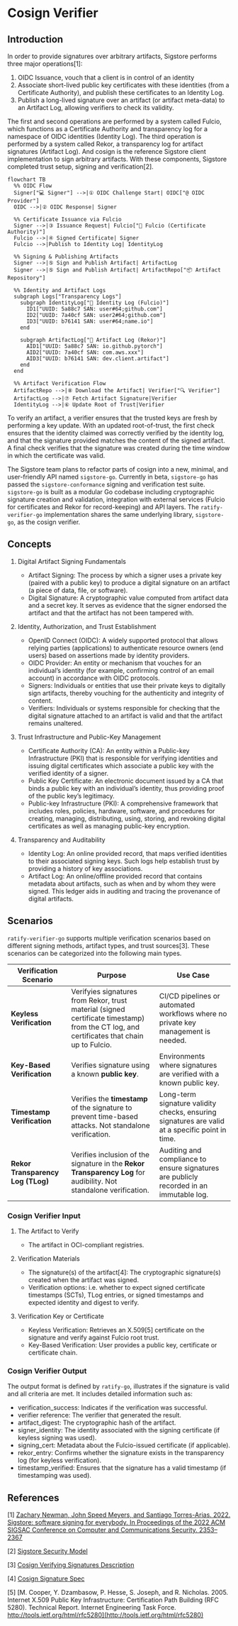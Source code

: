 # Cosign Verifier

## Introduction

In order to provide signatures over arbitrary artifacts, Sigstore performs three major operations[1]:

1. OIDC Issuance, vouch that a client is in control of an identity
2. Associate short-lived public key certificates with these identities (from a Certificate Authority), and publish these certificates to an Identity Log.
3. Publish a long-lived signature over an artifact (or artifact meta-data) to an Artifact Log, allowing verifiers to check its validity.

The first and second operations are performed by a system called Fulcio, which functions as a Certificate Authority and transparency log for a namespace of OIDC identities (Identity Log).
The third operation is performed by a system called Rekor, a transparency log for artifact signatures (Artifact Log).
And cosign is the reference Sigstore client implementation to sign arbitrary artifacts. With these components, Sigstore completed trust setup, signing and verification[2].

```mermaid
flowchart TB
  %% OIDC Flow
  Signer["💻 Signer"] -->|① OIDC Challenge Start| OIDC["@ OIDC Provider"]
  OIDC -->|② OIDC Response| Signer
  
  %% Certificate Issuance via Fulcio
  Signer -->|③ Issuance Request| Fulcio["📜 Fulcio (Certificate Authority)"]
  Fulcio -->|④ Signed Certificate| Signer
  Fulcio -->|Publish to Identity Log| IdentityLog
  
  %% Signing & Publishing Artifacts
  Signer -->|⑤ Sign and Publish Artifact| ArtifactLog
  Signer -->|⑤ Sign and Publish Artifact| ArtifactRepo["📦 Artifact Repository"]
  
  %% Identity and Artifact Logs
  subgraph Logs["Transparency Logs"]
    subgraph IdentityLog["📜 Identity Log (Fulcio)"]
      ID1["UUID: 5a88c7 SAN: user#64;github.com"]
      ID2["UUID: 7a40cf SAN: user2#64;github.com"]
      ID3["UUID: b76141 SAN: user#64;name.io"]
    end
    
    subgraph ArtifactLog["📝 Artifact Log (Rekor)"]
      AID1["UUID: 5a88c7 SAN: io.github.pytorch"]
      AID2["UUID: 7a40cf SAN: com.aws.xxx"]
      AID3["UUID: b76141 SAN: dev.client.artifact"]
    end
  end

  %% Artifact Verification Flow
  ArtifactRepo -->|⑧ Download the Artifact| Verifier["🔍 Verifier"]
  ArtifactLog -->|⑦ Fetch Artifact Signature|Verifier
  IdentityLog -->|⑥ Update Root of Trust|Verifier  

```

To verify an artifact, a verifier ensures that the trusted keys are fresh by performing a key update. With an updated root-of-trust, the first check ensures that the identity claimed was correctly verified by the identity log, and that the signature provided matches the content of the signed artifact. A final check verifies that the signature was created during the time window in which the certificate was valid.

The Sigstore team plans to refactor parts of cosign into a new, minimal, and user-friendly API named `sigstore-go`. Currently in beta, `sigstore-go` has passed the `sigstore-conformance` signing and verification test suite.
`sigstore-go` is built as a modular Go codebase including cryptographic signature creation and validation, integration with external services (Fulcio for certificates and Rekor for record-keeping) and API layers.
The `ratify-verifier-go` implementation shares the same underlying library, `sigstore-go`, as the cosign verifier.

## Concepts

1. Digital Artifact Signing Fundamentals
    - Artifact Signing: The process by which a signer uses a private key (paired with a public key) to produce a digital signature on an artifact (a piece of data, file, or software).  
    - Digital Signature: A cryptographic value computed from artifact data and a secret key. It serves as evidence that the signer endorsed the artifact and that the artifact has not been tampered with.

2. Identity, Authorization, and Trust Establishment
    - OpenID Connect (OIDC): A widely supported protocol that allows relying parties (applications) to authenticate resource owners (end users) based on assertions made by identity providers.
    - OIDC Provider: An entity or mechanism that vouches for an individual’s identity (for example, confirming control of an email account) in accordance with OIDC protocols.
    - Signers: Individuals or entities that use their private keys to digitally sign artifacts, thereby vouching for the authenticity and integrity of content.
    - Verifiers: Individuals or systems responsible for checking that the digital signature attached to an artifact is valid and that the artifact remains unaltered.

3. Trust Infrastructure and Public-Key Management
    - Certificate Authority (CA): An entity within a Public-key Infrastructure (PKI) that is responsible for verifying identities and issuing digital certificates which associate a public key with the verified identity of a signer.
    - Public Key Certificate: An electronic document issued by a CA that binds a public key with an individual’s identity, thus providing proof of the public key’s legitimacy.
    - Public-key Infrastructure (PKI): A comprehensive framework that includes roles, policies, hardware, software, and procedures for creating, managing, distributing, using, storing, and revoking digital certificates as well as managing public-key encryption.

4. Transparency and Auditability
    - Identity Log: An online provided record, that maps verified identities to their associated signing keys. Such logs help establish trust by providing a history of key associations.
    - Artifact Log: An online/offline provided record that contains metadata about artifacts, such as when and by whom they were signed. This ledger aids in auditing and tracing the provenance of digital artifacts.

## Scenarios

`ratify-verifier-go` supports multiple verification scenarios based on different signing methods, artifact types, and trust sources[3]. These scenarios can be categorized into the following main types.

| **Verification Scenario**         | **Purpose**                                                            | **Use Case**                                                                 |
|-----------------------------------|------------------------------------------------------------------------|-----------------------------------------------------------------------------|
| **Keyless Verification**          | Verifyies signatures from Rekor, trust material (signed certificate timestamp) from the CT log, and certificates that chain up to Fulcio. | CI/CD pipelines or automated workflows where no private key management is needed. |
| **Key-Based Verification**        | Verifies signature using a known **public key**.                        | Environments where signatures are verified with a known public key. |
| **Timestamp Verification**        | Verifies the **timestamp** of the signature to prevent time-based attacks. Not standalone verification. | Long-term signature validity checks, ensuring signatures are valid at a specific point in time. |
| **Rekor Transparency Log (TLog)** | Verifies inclusion of the signature in the **Rekor Transparency Log** for audibility. Not standalone verification. | Auditing and compliance to ensure signatures are publicly recorded in an immutable log. |

### Cosign Verifier Input

1. The Artifact to Verify
    - The artifact in OCI-compliant registries.

2. Verification Materials
    - The signature(s) of the artifact[4]: The cryptographic signature(s) created when the artifact was signed.
    - Verification options: i.e. whether to expect signed certificate timestamps (SCTs), TLog entries, or signed timestamps and expected identity and digest to verify.

3. Verification Key or Certificate
    - Keyless Verification: Retrieves an X.509[5] certificate on the signature and verify against Fulcio root trust.
    - Key-Based Verification: User provides a public key, certificate or certificate chain.

### Cosign Verifier Output

The output format is defined by `ratify-go`, illustrates if the signature is valid and all criteria are met. It includes detailed information such as:

- verification_success: Indicates if the verification was successful.
- verifier reference:  The verifier that generated the result.
- artifact_digest: The cryptographic hash of the artifact.
- signer_identity: The identity associated with the signing certificate (if keyless signing was used).
- signing_cert: Metadata about the Fulcio-issued certificate (if applicable).
- rekor_entry: Confirms whether the signature exists in the transparency log (for keyless verification).
- timestamp_verified: Ensures that the signature has a valid timestamp (if timestamping was used).

## References

[1] [Zachary Newman, John Speed Meyers, and Santiago Torres-Arias. 2022. Sigstore: software signing for everybody. In Proceedings of the 2022 ACM SIGSAC Conference on Computer and Communications Security. 2353–2367](https://doi.org/10.1145/3548606.3560596)

[2] [Sigstore Security Model](https://docs.sigstore.dev/about/security/)

[3] [Cosign Verifying Signatures Description](https://docs.sigstore.dev/cosign/verifying/verify)

[4] [Cosign Signature Spec](https://github.com/sigstore/cosign/blob/release-1.13/specs/SIGNATURE_SPEC.md)

[5] [M. Cooper, Y. Dzambasow, P. Hesse, S. Joseph, and R. Nicholas. 2005. Internet X.509 Public Key Infrastructure: Certification Path Building (RFC 5280). Technical Report. Internet Engineering Task Force. http://tools.ietf.org/html/rfc5280](http://tools.ietf.org/html/rfc5280)
